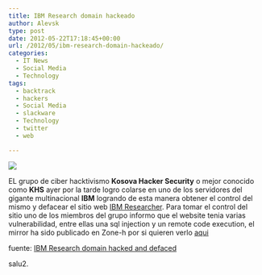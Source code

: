```yaml
---
title: IBM Research domain hackeado
author: Alevsk
type: post
date: 2012-05-22T17:18:45+00:00
url: /2012/05/ibm-research-domain-hackeado/
categories:
  - IT News
  - Social Media
  - Technology
tags:
  - backtrack
  - hackers
  - Social Media
  - slackware
  - Technology
  - twitter
  - web

---
```

[![](/images/imb_hacked.png)](http://www.alevsk.com/2012/05/ibm-research-domain-hackeado/imb_hacked/)

EL grupo de ciber hacktivismo **Kosova Hacker Security** o mejor conocido como **KHS** ayer por la tarde logro colarse en uno de los servidores del gigante multinacional **IBM** logrando de esta manera obtener el control del mismo y defacear el sitio web [IBM Researcher][1]. Para tomar el control del sitio uno de los miembros del grupo informo que el website tenia varias vulnerabilidad, entre ellas una sql injection y un remote code execution, el mirror ha sido publicado en Zone-h por si quieren verlo [aqui][2]

fuente: [IBM Research domain hacked and defaced][3]

salu2.

 [1]: http://researcher.ibm.com
 [2]: http://www.zone-h.com/mirror/id/17645585
 [3]: http://thehackernews.com/2012/05/ibm-research-domain-hacked-and-defaced.html